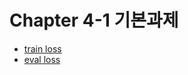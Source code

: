 # Chapter 4-1 기본과제

- [train loss](https://api.wandb.ai/links/jw3215/rh5yogyo)
- [eval loss](https://api.wandb.ai/links/jw3215/vznof9kv)